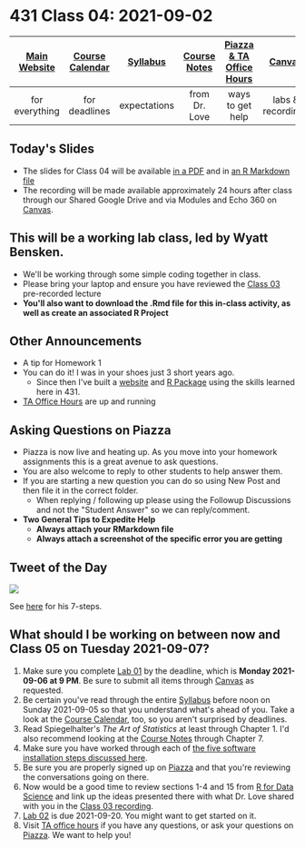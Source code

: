 # 431 Class 04: 2021-09-02

[Main Website](https://thomaselove.github.io/431/) | [Course Calendar](https://thomaselove.github.io/431/calendar.html) | [Syllabus](https://thomaselove.github.io/431-2021-syllabus/) | [Course Notes](https://thomaselove.github.io/431-notes/) | [Piazza & TA Office Hours](https://thomaselove.github.io/431/contact.html) | [Canvas](https://canvas.case.edu) | [Data and Code](https://github.com/THOMASELOVE/431-data)
:-----------: | :--------------: | :----------: | :---------: | :-------------: | :-----------: | :------------:
for everything | for deadlines | expectations | from Dr. Love | ways to get help | labs & recordings | for downloads

## Today's Slides

- The slides for Class 04 will be available [in a PDF](https://github.com/THOMASELOVE/431-2021/blob/main/classes/class04/431_class-04-slides_2021.pdf) and in [an R Markdown file](https://github.com/THOMASELOVE/431-2021/blob/main/classes/class04/431_class-04-slides_2021.Rmd)
- The recording will be made available approximately 24 hours after class through our Shared Google Drive and via Modules and Echo 360 on [Canvas](https://canvas.case.edu).

## This will be a working lab class, led by Wyatt Bensken.

- We'll be working through some simple coding together in class.
- Please bring your laptop and ensure you have reviewed the [Class 03](https://github.com/THOMASELOVE/431-2021/tree/main/classes/class03) pre-recorded lecture
- **You'll also want to download the .Rmd file for this in-class activity, as well as create an associated R Project**

## Other Announcements

- A tip for Homework 1
- You can do it! I was in your shoes just 3 short years ago.
  - Since then I've built a [website](https://wyattbensken.com/) and [R Package](https://cran.r-project.org/web/packages/multimorbidity/index.html) using the skills learned here in 431.
- [TA Office Hours](https://thomaselove.github.io/431/calendar.html#TA_Office_Hours) are up and running

## Asking Questions on Piazza
 
 - Piazza is now live and heating up. As you move into your homework assignments this is a great avenue to ask questions.
 - You are also welcome to reply to other students to help answer them.
- If you are starting a new question you can do so using New Post and then file it in the correct folder.
  - When replying / following up please using the Followup Discussions and not the "Student Answer" so we can reply/comment.
- **Two General Tips to Expedite Help**
  - **Always attach your RMarkdown file**
  - **Always attach a screenshot of the specific error you are getting**

## Tweet of the Day

![](https://github.com/THOMASELOVE/431-2021/blob/main/classes/class04/dahly-2021-04-22.png)

See [here](https://twitter.com/statsepi/status/1385126000149807105) for his 7-steps.

## What should I be working on between now and Class 05 on Tuesday 2021-09-07?

1. Make sure you complete [Lab 01](https://github.com/THOMASELOVE/431-2021/tree/main/labs) by the deadline, which is **Monday 2021-09-06 at 9 PM**. Be sure to submit all items through [Canvas](https://canvas.case.edu/) as requested.
2. Be certain you've read through the entire [Syllabus](https://thomaselove.github.io/431-2021-syllabus/) before noon on Sunday 2021-09-05 so that you understand what's ahead of you. Take a look at the [Course Calendar](https://thomaselove.github.io/431/calendar.html), too, so you aren't surprised by deadlines.
3. Read Spiegelhalter's *The Art of Statistics* at least through Chapter 1. I'd also recommend looking at the [Course Notes](https://thomaselove.github.io/431-notes/) through Chapter 7.
4. Make sure you have worked through each of [the five software installation steps discussed here](https://thomaselove.github.io/431/software_install.html).
5. Be sure you are properly signed up on [Piazza](https://piazza.com/case/fall2021/pqhs431) and that you're reviewing the conversations going on there.
6. Now would be a good time to review sections 1-4 and 15 from [R for Data Science](https://r4ds.had.co.nz/) and link up the ideas presented there with what Dr. Love shared with you in the [Class 03 recording](https://github.com/THOMASELOVE/431-2021/tree/main/classes/class03).
7. [Lab 02](https://github.com/THOMASELOVE/431-2021/tree/main/labs/lab02) is due 2021-09-20. You might want to get started on it.
8. Visit [TA office hours](https://thomaselove.github.io/431/contact.html) if you have any questions, or ask your questions on [Piazza](https://piazza.com/case/fall2021/pqhs431). We want to help you!
